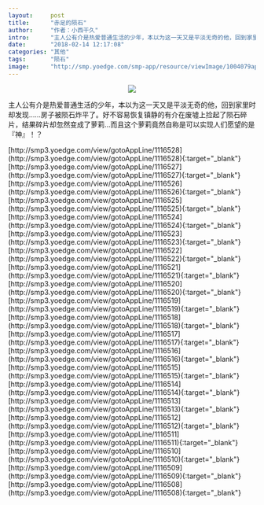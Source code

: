 ```yaml
---
layout:     post
title:      "赤足的陨石"
author:     "作者：小西干久"
intro:      "主人公有介是热爱普通生活的少年，本以为这一天又是平淡无奇的他，回到家里时却发现……房子被陨石炸平了。好不容易恢复镇静的有介在废墟上捡起了陨石碎片，结果碎片却忽然变成了萝莉…而且这个萝莉竟然自称是可以实现人们愿望的是『神』！？"
date:       "2018-02-14 12:17:08"
categories: "其他"
tags:       "陨石"
image:      "http://smp.yoedge.com/smp-app/resource/viewImage/1004079appline.png"
---
```

<div style="text-align: center">
<p><img src="http://smp.yoedge.com/smp-app/resource/viewImage/1004079appline.png"/></p>
</div>
<p class="post-meta">
<span>主人公有介是热爱普通生活的少年，本以为这一天又是平淡无奇的他，回到家里时却发现……房子被陨石炸平了。好不容易恢复镇静的有介在废墟上捡起了陨石碎片，结果碎片却忽然变成了萝莉…而且这个萝莉竟然自称是可以实现人们愿望的是『神』！？</span>
</p>
[http://smp3.yoedge.com/view/gotoAppLine/1116528](http://smp3.yoedge.com/view/gotoAppLine/1116528){:target="_blank"}
[http://smp3.yoedge.com/view/gotoAppLine/1116527](http://smp3.yoedge.com/view/gotoAppLine/1116527){:target="_blank"}
[http://smp3.yoedge.com/view/gotoAppLine/1116526](http://smp3.yoedge.com/view/gotoAppLine/1116526){:target="_blank"}
[http://smp3.yoedge.com/view/gotoAppLine/1116525](http://smp3.yoedge.com/view/gotoAppLine/1116525){:target="_blank"}
[http://smp3.yoedge.com/view/gotoAppLine/1116524](http://smp3.yoedge.com/view/gotoAppLine/1116524){:target="_blank"}
[http://smp3.yoedge.com/view/gotoAppLine/1116523](http://smp3.yoedge.com/view/gotoAppLine/1116523){:target="_blank"}
[http://smp3.yoedge.com/view/gotoAppLine/1116522](http://smp3.yoedge.com/view/gotoAppLine/1116522){:target="_blank"}
[http://smp3.yoedge.com/view/gotoAppLine/1116521](http://smp3.yoedge.com/view/gotoAppLine/1116521){:target="_blank"}
[http://smp3.yoedge.com/view/gotoAppLine/1116520](http://smp3.yoedge.com/view/gotoAppLine/1116520){:target="_blank"}
[http://smp3.yoedge.com/view/gotoAppLine/1116519](http://smp3.yoedge.com/view/gotoAppLine/1116519){:target="_blank"}
[http://smp3.yoedge.com/view/gotoAppLine/1116518](http://smp3.yoedge.com/view/gotoAppLine/1116518){:target="_blank"}
[http://smp3.yoedge.com/view/gotoAppLine/1116517](http://smp3.yoedge.com/view/gotoAppLine/1116517){:target="_blank"}
[http://smp3.yoedge.com/view/gotoAppLine/1116516](http://smp3.yoedge.com/view/gotoAppLine/1116516){:target="_blank"}
[http://smp3.yoedge.com/view/gotoAppLine/1116515](http://smp3.yoedge.com/view/gotoAppLine/1116515){:target="_blank"}
[http://smp3.yoedge.com/view/gotoAppLine/1116514](http://smp3.yoedge.com/view/gotoAppLine/1116514){:target="_blank"}
[http://smp3.yoedge.com/view/gotoAppLine/1116513](http://smp3.yoedge.com/view/gotoAppLine/1116513){:target="_blank"}
[http://smp3.yoedge.com/view/gotoAppLine/1116512](http://smp3.yoedge.com/view/gotoAppLine/1116512){:target="_blank"}
[http://smp3.yoedge.com/view/gotoAppLine/1116511](http://smp3.yoedge.com/view/gotoAppLine/1116511){:target="_blank"}
[http://smp3.yoedge.com/view/gotoAppLine/1116510](http://smp3.yoedge.com/view/gotoAppLine/1116510){:target="_blank"}
[http://smp3.yoedge.com/view/gotoAppLine/1116509](http://smp3.yoedge.com/view/gotoAppLine/1116509){:target="_blank"}
[http://smp3.yoedge.com/view/gotoAppLine/1116508](http://smp3.yoedge.com/view/gotoAppLine/1116508){:target="_blank"}


